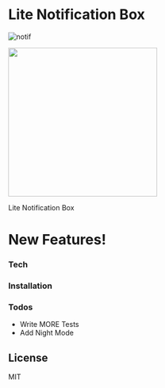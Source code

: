 # Lite Notification Box
![notif](https://i.imgyukle.com/2019/08/26/o5j820.png)

<img src="https://i.imgyukle.com/2019/08/26/o5j820.png" width="300" height="300" style="text-align:center"/>

Lite Notification Box

# New Features!

### Tech

### Installation

### Todos

 - Write MORE Tests
 - Add Night Mode

License
----

MIT
